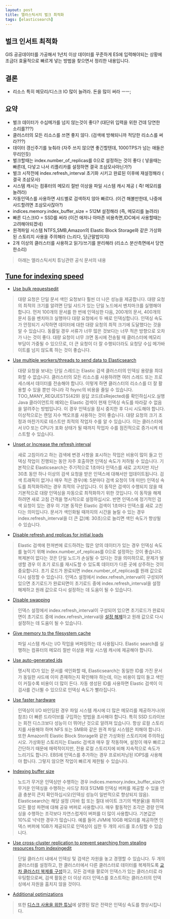 ```yaml
---
layout: post
title: 엘라스틱서치 벌크 최적화
tags: [elasticsearch]
---
```


## 벌크 인서트 최적화

GIS 공공데이터를 가공해서 1년치 이상 데이터를 꾸준하게 ES에 입력해야되는 상황에 조금더 효율적으로 빠르게 넣는 방법을 찾으면서 정리한 내용입니다. 

## 결론

- 리소스 특히 메모리/디스크 IO 많이 늘려라. 돈을 많이 써라 ㅡㅡ;

## 요약

- 벌크 데이터가 수십메가를 넘지 않는것이 좋다? (대단위 입력을 위한 건데 당연한 소리를???)
- 클러스터의 모든 리소스를 쓰면 좋지 않다. (검색에 방해되니까 적당한 리소스를 써라???)
- 데이터 갱신주기를 늦춰라 (자주 쓰지 않으면 좋긴할텐데, 1000TPS가 넘는 애들은 무리인듯)
- 벌크할때는 index.number_of_replicas를 0으로 설정하는 것이 좋다 ( 넣을때는 빠른데, 다넣고 나서 리플리카를 설정하면 결국 조삼모사아닌가?)
- 벌크 시작전에 index.refresh_interval 초기화 시키고 완료된 이후에 재설정해라 ( 결국 조삼모사)
- 시스템 캐시는 컴퓨터의 메모리 절반 이상을 파일 시스템 캐시 제공 ( 즉! 메모리를 늘려라)
- 자동인덱스를 사용하면 샤드별로 검색하지 않아 빠르다. (이건 해볼만한데, 나중에 샤드할려면 조삼모사잖아?)
- indices.memory.index_buffer_size = 512M 설정해라 (즉, 메모리를 늘려라)
- 빠른 디스크IO = SSD를 써라 (이건 애저나 아마존 비용측면,IDC에서 사용할때는 고려해야되겠네)
- 원격파일 시스템 NTFS,SMB,Amazon의 Elastic Block Storage와 같은 가상화된 스토리지 사용을 주의해라 (느리다, 당근말밥이지)
- 2개 이상의 클러스터를 사용하고 읽기/쓰기를 분리해라 (리소스 분산측면에서 당연한소리)

> 아래는 엘라스틱서치 튜닝관련 공식 문서의 내용

## [Tune for indexing speed](https://www.elastic.co/guide/en/elasticsearch/reference/current/tune-for-indexing-speed.html) 

- [Use bulk requestsedit](https://www.elastic.co/guide/en/elasticsearch/reference/current/tune-for-indexing-speed.html#_use_bulk_requests)

> 대량 요청은 단일 문서 색인 요청보다 훨씬 더 나은 성능을 제공합니다. 대량 요청의 최적의 크기를 알려면 단일 샤드가 있는 단일 노드에서 벤치마크를 실행해야 합니다. 먼저 100개의 문서를 한 번에 인덱싱한 다음, 200개의 문서, 400개의 문서 등을 벤치마크 실행마다 대량 요청에서 두 배로 인덱싱합니다. 인덱싱 속도가 안정되기 시작하면 데이터에 대한 대량 요청의 최적 크기에 도달했다는 것을 알 수 있습니다. 동률일 경우 서류가 너무 많은 것보다는 너무 적은 방향으로 오차가 나는 것이 좋다. 대량 요청이 너무 크면 동시에 전송될 때 클러스터에 메모리 부담이 가중될 수 있으므로, 더 큰 요청이 더 잘 수행되더라도 요청당 수십 메가바이트를 넘지 않도록 하는 것이 좋습니다.

- [Use multiple workers/threads to send data to Elasticsearch](https://www.elastic.co/guide/en/elasticsearch/reference/current/tune-for-indexing-speed.html#multiple-workers-threads)

> 대량 요청을 보내는 단일 스레드는 Elastic 검색 클러스터의 인덱싱 용량을 최대화할 수 없습니다. 클러스터의 모든 리소스를 사용하려면 여러 스레드 또는 프로세스에서 데이터를 전송해야 합니다. 이렇게 하면 클러스터의 리소스를 더 잘 활용할 수 있을 뿐만 아니라 각 fsync의 비용을 줄일 수 있습니다. TOO_MANY_REQUESTS(429) 응답 코드(EsRejected)를 확인하십시오.실행Java 클라이언트의 예외)는 Elastic 검색이 현재 인덱싱 속도를 따라갈 수 없음을 알려주는 방법입니다. 이 경우 인덱싱을 잠시 중지한 후 다시 시도해야 합니다. 이상적으로는 랜덤 지수 백오프를 사용하는 것이 좋습니다. 대량 요청의 크기 조정과 마찬가지로 테스트만 최적의 작업자 수를 알 수 있습니다. 이는 클러스터에서 I/O 또는 CPU가 포화 상태가 될 때까지 작업자 수를 점진적으로 증가시켜 테스트할 수 있습니다.

- [Unset or Increase the refresh interval](https://www.elastic.co/guide/en/elasticsearch/reference/current/tune-for-indexing-speed.html#_unset_or_increase_the_refresh_interval)

> 새로 고침이라고 하는 검색에 변경 사항을 표시하는 작업은 비용이 많이 들고 인덱싱 작업이 진행되는 동안 자주 호출하면 인덱싱 속도가 저하될 수 있습니다.
> 기본적으로 Elasticsearch는 주기적으로 1초마다 인덱스를 새로 고치지만 지난 30초 동안 하나 이상의 검색 요청을 받은 인덱스에 대해서만 업데이트됩니다.
> 검색 트래픽이 없거나 매우 적은 경우(예: 5분마다 검색 요청이 1개 미만) 인덱싱 속도를 최적화하려는 경우 최적의 구성입니다. 이 동작은 검색이 수행되지 않을 때 기본적으로 대량 인덱싱을 자동으로 최적화하기 위한 것입니다. 이 동작을 해제하려면 새로 고침 간격을 명시적으로 설정하십시오.
> 반면 인덱스에 정기적인 검색 요청이 있는 경우 이 기본 동작은 Elastic 검색이 1초마다 인덱스를 새로 고친다는 의미입니다. 문서가 색인화될 때까지의 시간을 늘릴 수 있는 경우 index.refresh_interval을 더 큰 값(예: 30초)으로 늘리면 색인 속도가 향상될 수 있습니다.

- [Disable refresh and replicas for initial loads](https://www.elastic.co/guide/en/elasticsearch/reference/current/tune-for-indexing-speed.html#_disable_replicas_for_initial_loads)

> Elastic 검색에 한꺼번에 로드하려는 많은 양의 데이터가 있는 경우 인덱싱 속도를 높이기 위해 index.number_of_replicas를 0으로 설정하는 것이 좋습니다. 복제본이 없다는 것은 단일 노드가 손실될 수 있다는 것을 의미하므로, 문제가 발생할 경우 이 초기 로드를 재시도할 수 있도록 데이터가 다른 곳에 상주하는 것이 중요합니다. 초기 로드가 완료되면 index.number_of_replicas를 원래 값으로 다시 설정할 수 있습니다.
> 인덱스 설정에서 index.refresh_interval이 구성되어 있으면 초기로드가 완료되면이 초기로드 중에 index.refresh_interval을 설정 해제하고 원래 값으로 다시 설정하는 데 도움이 될 수 있습니다.

- [Disable swapping](https://www.elastic.co/guide/en/elasticsearch/reference/current/tune-for-indexing-speed.html#_disable_swapping_2)

> 인덱스 설정에서 index.refresh_interval이 구성되어 있으면 초기로드가 완료되면이 초기로드 중에 index.refresh_interval을 [설정 해제](https://www.elastic.co/guide/en/elasticsearch/reference/current/setup-configuration-memory.html)하고 원래 값으로 다시 설정하는 데 도움이 될 수 있습니다.

- [Give memory to the filesystem cache](https://www.elastic.co/guide/en/elasticsearch/reference/current/tune-for-indexing-speed.html#_give_memory_to_the_filesystem_cache)

> 파일 시스템 캐시는 I/O 작업을 버퍼링하는 데 사용됩니다. Elastic search를 실행하는 컴퓨터의 메모리 절반 이상을 파일 시스템 캐시에 제공해야 합니다.

- [Use auto-generated ids](https://www.elastic.co/guide/en/elasticsearch/reference/current/tune-for-indexing-speed.html#_use_auto_generated_ids)

> 명시적 ID가 있는 문서를 색인화할 때, Elasticsearch는 동일한 ID를 가진 문서가 동일한 샤드에 이미 존재하는지 확인해야 하는데, 이는 비용이 많이 들고 색인이 커질수록 비용이 더 많이 든다. 자동 생성된 ID를 사용하면 Elastic 검색이 이 검사를 건너뛸 수 있으므로 인덱싱 속도가 빨라집니다.

- [Use faster hardware](https://www.elastic.co/guide/en/elasticsearch/reference/current/tune-for-indexing-speed.html#_use_faster_hardware)

> 인덱싱이 I/O 바인딩된 경우 파일 시스템 캐시에 더 많은 메모리를 제공하거나(위 참조) 더 빠른 드라이브를 구입하는 방법을 조사해야 합니다. 특히 SSD 드라이브는 회전 디스크보다 성능이 더 뛰어난 것으로 알려져 있습니다. 항상 로컬 스토리지를 사용해야 하며 NFS 또는 SMB와 같은 원격 파일 시스템은 피해야 합니다. 또한 Amazon의 Elastic Block Storage와 같은 가상화된 스토리지에 주의하십시오. 가상화된 스토리지는 Elastic 검색과 매우 잘 작동하며, 설정이 매우 빠르고 간단하기 때문에 매력적이지만, 전용 로컬 스토리지에 비해 지속적으로 속도가 느리기도 합니다. EBS에 인덱스를 추가하는 경우 프로비저닝된 IOPS를 사용해야 합니다. 그렇지 않으면 작업이 빠르게 제한될 수 있습니다.

- [Indexing buffer size](https://www.elastic.co/guide/en/elasticsearch/reference/current/tune-for-indexing-speed.html#_indexing_buffer_size)

> 노드가 무거운 인덱싱만 수행하는 경우 indices.memory.index_buffer_size가 무거운 인덱싱을 수행하는 샤드당 최대 512MB 인덱싱 버퍼를 제공할 수 있을 만큼 충분히 큰지 확인하십시오(인덱싱 성능이 일반적으로 향상되지 않음). Elasticsearch는 해당 설정 (자바 힙 또는 절대 바이트 크기의 백분율)을 취하여 모든 활성 파편에 대해 공유 버퍼로 사용합니다. 매우 활동적인 조각은 경량 인덱싱을 수행하는 조각보다 자연스럽게이 버퍼를 더 많이 사용합니다.
> 기본값은 10%로 넉넉한 경우가 많습니다. 예를 들어 JVM에 10GB 메모리를 제공하면 인덱스 버퍼에 1GB가 제공되므로 인덱싱이 심한 두 개의 샤드를 호스팅할 수 있습니다.

- [Use cross-cluster replication to prevent searching from stealing resources from indexingedit](https://www.elastic.co/guide/en/elasticsearch/reference/current/tune-for-indexing-speed.html#_use_cross_cluster_replication_to_prevent_searching_from_stealing_resources_from_indexing)

> 단일 클러스터 내에서 인덱싱 및 검색은 자원을 놓고 경쟁할 수 있습니다. 두 개의 클러스터를 설정하고, 한 클러스터에서 다른 클러스터로 데이터를 복제하도록 [교차 클러스터 복제를 구성](https://www.elastic.co/guide/en/elasticsearch/reference/current/xpack-ccr.html)하고, 모든 검색을 팔로어 인덱스가 있는 클러스터로 라우팅함으로써, 검색 활동은 더 이상 리더 인덱스를 호스트하는 클러스터의 인덱싱에서 자원을 훔치지 않을 것이다.


- [Additional optimizations](https://www.elastic.co/guide/en/elasticsearch/reference/current/tune-for-indexing-speed.html#_additional_optimizations)

> 또한 [디스크 사용을 위한 튜닝](https://www.elastic.co/guide/en/elasticsearch/reference/current/tune-for-disk-usage.html)에 설명된 많은 전략은 인덱싱 속도를 향상시킵니다.

